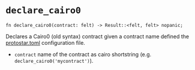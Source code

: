 # `declare_cairo0`

```cairo
fn declare_cairo0(contract: felt) -> Result::<felt, felt> nopanic;
```
Declares a Cairo0 (old syntax) contract given a contract name defined the [protostar.toml](../../04-configuration-file.md) configuration file.
- `contract` name of the contract as cairo shortstring (e.g. `declare_cairo0('mycontract')`).